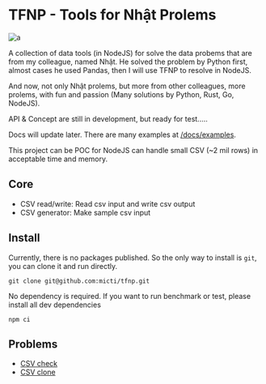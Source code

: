 # TFNP - Tools for Nhật Prolems

![a](https://github.com/micti/tfnp/actions/workflows/node.js.yml/badge.svg)

A collection of data tools (in NodeJS) for solve the data probems that are from my colleague, named Nhật. He solved the problem by Python first, almost cases he used Pandas, then I will use TFNP to resolve in NodeJS.

And now, not only Nhật prolems, but more from other colleagues, more prolems, with fun and passion (Many solutions by Python, Rust, Go, NodeJS).

API & Concept are still in development, but ready for test.....

Docs will update later. There are many examples at [/docs/examples](/docs/examples).

This project can be POC for NodeJS can handle small CSV (~2 mil rows) in acceptable time and memory.

## Core

- CSV read/write: Read csv input and write csv output
- CSV generator: Make sample csv input

## Install

Currently, there is no packages published. So the only way to install is `git`, you can clone it and run directly.

    git clone git@github.com:micti/tfnp.git

No dependency is required. If you want to run benchmark or test, please install all dev dependencies

    npm ci

## Problems

- [CSV check](docs/problems/csv_check/)
- [CSV clone](docs/problems/csv_clone/)
